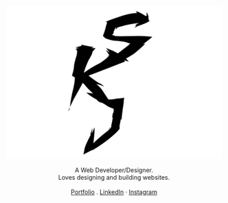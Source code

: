 <div align="center">
<img src="https://github.com/KishoreJohnsan/KishoreJohnsan/blob/master/logo.svg">
</div>

<p align="center">
A Web Developer/Designer.<br>
Loves designing and building websites.<br>
<br>
<a href="https://kishore-johnsan.github.io/portfolio">Portfolio</a>
 . <a href="https://linkedin.com/in/kishorejohnsan">LinkedIn</a>
 · <a href="https://www.instagram.com/skj_designs">Instagram</a>
<br>
<br>
<br>
<br>
</p>
